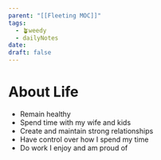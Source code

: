 ```yaml
---
parent: "[[Fleeting MOC]]"
tags:
  - 🪴weedy
  - dailyNotes
date: 
draft: false
---
```

# About Life
- Remain healthy
- Spend time with my wife and kids
- Create and maintain strong relationships
- Have control over how I spend my time
- Do work I enjoy and am proud of

